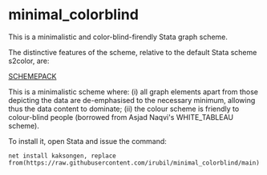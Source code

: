 # minimal_colorblind
This is a minimalistic and color-blind-firendly Stata graph scheme.

The distinctive features of the scheme, relative to the default Stata scheme s2color, are:

[SCHEMEPACK](https://github.com/asjadnaqvi/stata-schemepack/blob/main/README.md)

This is a minimalistic scheme where:
(i) all graph elements apart from those depicting the data are de-emphasised to the necessary minimum, allowing thus the data content to dominate; 
(ii) the colour scheme is friendly to colour-blind people (borrowed from Asjad Naqvi's WHITE_TABLEAU scheme).

To install it, open Stata and issue the command:

``net install kaksongen, replace from(https://raw.githubusercontent.com/irubil/minimal_colorblind/main)``
